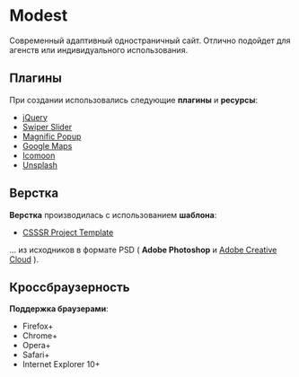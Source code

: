 # Modest

Современный адаптивный одностраничный сайт. Отлично подойдет для агенств или индивидуального использования.

## Плагины

При создании использовались следующие **плагины** и **ресурсы**:

* [jQuery]( https://jquery.com/ "jQuery" )
* [Swiper Slider]( http://idangero.us/swiper/ "Swiper Slider" )
* [Magnific Popup]( http://dimsemenov.com/plugins/magnific-popup/ "Magnific Popup" )
* [Google Maps]( https://developers.google.com/maps/web/ "Google Maps" )
* [Icomoon]( https://icomoon.io/ "Icomoon" )
* [Unsplash]( https://unsplash.com/ "Unsplash" )

## Верстка

**Верстка** производилась с использованием **шаблона**:
- [CSSSR Project Template]( https://github.com/CSSSR/csssr-project-template "CSSSR Project Template" )

... из исходников в формате PSD ( **Adobe Photoshop** и [Adobe Creative Cloud]( https://assets.adobe.com/ "Adobe Creative Cloud" ) ).

## Кроссбраузерность

**Поддержка браузерами**:

* Firefox+
* Chrome+
* Opera+
* Safari+
* Internet Explorer 10+
